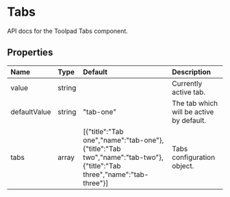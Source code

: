 <!-- This file has been auto-generated using `yarn docs:build:api`. -->

# Tabs

<p class="description">API docs for the Toolpad Tabs component.</p>

## Properties

| Name                                        | Type                                  | Default                                                                                                                                                | Description                              |
| :------------------------------------------ | :------------------------------------ | :----------------------------------------------------------------------------------------------------------------------------------------------------- | :--------------------------------------- |
| <span class="prop-name">value</span>        | <span class="prop-type">string</span> |                                                                                                                                                        | Currently active tab.                    |
| <span class="prop-name">defaultValue</span> | <span class="prop-type">string</span> | <span class="prop-default">"tab-one"</span>                                                                                                            | The tab which will be active by default. |
| <span class="prop-name">tabs</span>         | <span class="prop-type">array</span>  | <span class="prop-default">[{"title":"Tab one","name":"tab-one"},{"title":"Tab two","name":"tab-two"},{"title":"Tab three","name":"tab-three"}]</span> | Tabs configuration object.               |
